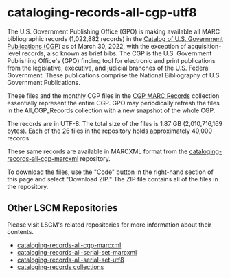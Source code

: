 # cataloging-records-all-cgp-utf8

The U.S. Government Publishing Office (GPO) is making available all MARC bibliographic records (1,022,882 records) in the [Catalog of U.S. Government Publications (CGP)](https://catalog.gpo.gov) as of March 30, 2022, with the exception of acquisition-level records, also known as brief bibs. The CGP is the U.S. Government Publishing Office's (GPO) finding tool for electronic and print publications from the legislative, executive, and judicial branches of the U.S. Federal Government. These publications comprise the National Bibliography of U.S. Government Publications.

These files and the monthly CGP files in the [CGP MARC Records](https://github.com/usgpo/cataloging-records/tree/master/CGP_MARC_Records) collection essentially represent the entire CGP. GPO may periodically refresh the files in the All_CGP_Records collection with a new snapshot of the whole CGP.

The records are in UTF-8. The total size of the files is 1.87 GB (2,010,716,169 bytes). Each of the 26 files in the repository holds approximately 40,000 records.

These same records are available in MARCXML format from the [cataloging-records-all-cgp-marcxml](https://github.com/usgpo/cataloging-records-all-cgp-marcxml) repository.

To download the files, use the "Code" button in the right-hand section of this page and select "Download ZIP." The ZIP file contains all of the files in the repository.

## Other LSCM Repositories

Please visit LSCM's related repositories for more information about their contents.

- [cataloging-records-all-cgp-marcxml](https://github.com/usgpo/cataloging-records-all-cgp-marcxml)
- [cataloging-records-all-serial-set-marcxml](https://github.com/usgpo/cataloging-records-serial-set-marcxml)
- [cataloging-records-all-serial-set-utf8](https://github.com/usgpo/cataloging-records-serial-set-utf8)
- [cataloging-records collections](https://github.com/usgpo/cataloging-records)
